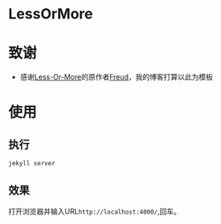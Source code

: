 # LessOrMore


致谢
====================================
+ 感谢[Less-Or-More](http://jekyllthemes.org/themes/Less-Or-More/)的原作者[Freud](http://www.hifreud.com/)，我的博客打算以此为模板


使用
====================================

执行
------------------------------------

``` bash
jekyll server
```

效果
------------------------------------
打开浏览器并输入URL`http://localhost:4000/`,回车。
